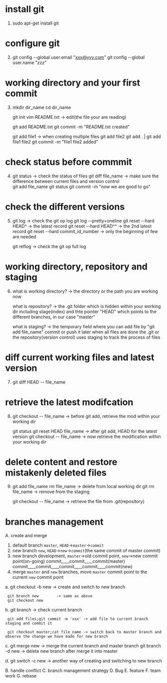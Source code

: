 # install git 
1. sudo apt-get install git

# configure git
2. git config --global user.email "xxx@yyy.com"
   git config --global user.name "zzz"

# working directory and your first commit
3. mkdir dir_name
   cd dir_name
   
   git init
   vim README.txt       -> edit(the file your are reading)
   
   git add README.txt
   git commit -m "README.txt created"
   
   git add file1        -> when creating multiple files 
   git add file2 
   git add . | git add file1 file2 
   git commit -m "file1 file2 added"
   
# check status before commmit
4. git status           -> check the status of files
   git diff file_name   -> make sure the difference between current files and version control  
   git add file_name 
   git status
   git commit -m "now we are good to go"

# check the different versions
5. git log    -> check the git op log
   git log --pretty=oneline
   git reset --hard HEAD^    -> the latest record
   git reset --hard HEAD^^   -> the 2nd latest record
   git reset --hard commit_id_number  -> only the beginning of few are needed   
      
   git reflog -> check the git op full log

# working directory, repository and staging   
6. what is working directory? -> the directory or the path you are working now
   
   what is repository?        -> the .git folder which is hidden within your working dir
                                 including stage(index) and thte pointer "HEAD" which points
                                 to the different branches, in our case "master"

   what is staging?           -> the temporary field where you can add file by "git add file_name"
                                 commit or push it later when all files are done
                                 the .git or the repository(version control) uses staging to track
                                 the process of files

# diff current working files and latest version
7. git diff HEAD -- file_name

# retrieve the latest modifcation
8. git checkout -- file_name   -> before git add, retrieve the mod within your working dir
   
   git status
   git reset HEAD file_name    -> after git add, HEAD for the latest version
   git checkout -- file_name   -> now retrieve the modification within your working dir 
   
# delete content and restore mistakenly deleted files
9. git add file_name
   rm file_name     -> delete from local working dir
   git rm file_name -> remove from the staging 
   
   git checkout -- file_name  -> retrieve the file from .git(repository)

# **branches management**
A. create and merge 
  1. default branch `master`, `HEAD`->`master`->`commit`
  2. new branch `new`, `HEAD`->`new`->`commit`(the same commit of master commit)
  3. new branch development, `master`->old commit point, `new`->new commit point(on-going) 
     commit____commit____commit(master)
     commit____commit____commit____commit____commit(new)
  4. merge `master` and `new` branches, move `master` commit point to the current `new` commit point
  
  a. git checkout -b new   -> create and switch to new branch
     
     git branch new        -> same as above
     git checkout new

  b. git branch            -> check current branch
     
     git add files;git commit -m 'xxx' -> add file to current branch staging and commit it
     
     git checkout master;cat file_name -> switch back to master branch and observe the change we have made for new branch
  
  c. git merge new         -> merge the current branch and master branch
     git branch -d new     -> delete new branch after merge it into master 
     
  d. git switch -c new     -> another way of creating and switching to new branch

B. handle conflict
C. branch management strategy
D. Bug 
E. feature 
F. team work
G. rebase

